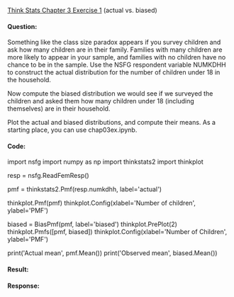 [Think Stats Chapter 3 Exercise 1](http://greenteapress.com/thinkstats2/html/thinkstats2004.html#toc31) (actual vs. biased)

#### Question:

Something like the class size paradox appears if you survey children and ask how many children are in their family. Families with many children are more likely to appear in your sample, and families with no children have no chance to be in the sample.
Use the NSFG respondent variable NUMKDHH to construct the actual distribution for the number of children under 18 in the household.

Now compute the biased distribution we would see if we surveyed the children and asked them how many children under 18 (including themselves) are in their household.

Plot the actual and biased distributions, and compute their means. As a starting place, you can use chap03ex.ipynb.


#### Code:

import nsfg
import numpy as np
import thinkstats2
import thinkplot

resp = nsfg.ReadFemResp()

pmf = thinkstats2.Pmf(resp.numkdhh, label='actual')

thinkplot.Pmf(pmf)
thinkplot.Config(xlabel='Number of children', ylabel='PMF')

biased = BiasPmf(pmf, label='biased')
thinkplot.PrePlot(2)
thinkplot.Pmfs([pmf, biased])
thinkplot.Config(xlabel='Number of Children', ylabel='PMF')

print('Actual mean', pmf.Mean())
print('Observed mean', biased.Mean())


#### Result:


#### Response: 